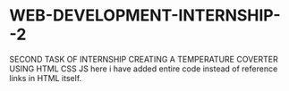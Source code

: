 # WEB-DEVELOPMENT-INTERNSHIP--2
SECOND TASK OF INTERNSHIP
CREATING A TEMPERATURE COVERTER USING HTML CSS JS
here i have added entire code instead of reference links in HTML itself.
